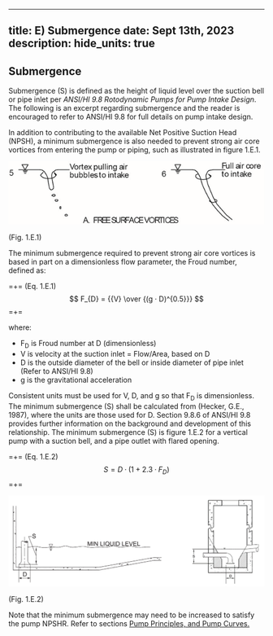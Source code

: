 -----
title: E) Submergence
date:  Sept 13th, 2023
description: 
hide_units: true
-----

## Submergence

Submergence (S) is defined as the height of liquid level over the suction bell or pipe inlet per *ANSI/HI 9.8 Rotodynamic Pumps for Pump Intake Design*. The following is an excerpt regarding submergence and the reader is encouraged to refer to ANSI/HI 9.8 for full details on pump intake design. 

In addition to contributing to the available Net Positive Suction Head (NPSH), a minimum submergence is also needed to prevent strong air core vortices from entering the pump or piping, such as illustrated in figure 1.E.1. 

![](./images/submergence1.png "")
<div class="figure-label">(Fig. 1.E.1)</div>

The minimum submergence required to prevent strong air core vortices is based in part on a dimensionless flow parameter, the Froud number, defined as:

=+=
<span class= equation-label >(Eq. 1.E.1)</span>
$$ F_{D} = {{V} \over {(g · D)^{0.5}}} $$
=+=

where: 

- F<sub>D</sub> is Froud number at D (dimensionless)
- V is velocity at the suction inlet = Flow/Area, based on D
- D is the outside diameter of the bell or inside diameter of pipe inlet (Refer to ANSI/HI 9.8)
- g is the gravitational acceleration

Consistent units must be used for V, D, and g so that F<sub>D</sub> is dimensionless. The minimum submergence (S) shall be calculated from (Hecker, G.E., 1987), where the units are those used for D. Section 9.8.6 of ANSI/HI 9.8 provides further information on the background and development of this relationship. The minimum submergence (S) is figure 1.E.2 for a vertical pump with a suction bell, and a pipe outlet with flared opening.

=+=
<span class= equation-label >(Eq. 1.E.2)</span>
$$ S = D · (1 + 2.3·F_{D}) $$
=+=

![](./images/submergence_combined.png "")
<div class="figure-label">(Fig. 1.E.2)</div> 

Note that the minimum submergence may need to be increased to satisfy the pump NPSHR. Refer to sections <a href="/pump-fundamentals-I/pump-principles.html" target="_blank">Pump Principles, and <a href="/pump-fundamentals-I/pump-curves.html" target="_blank">Pump Curves.